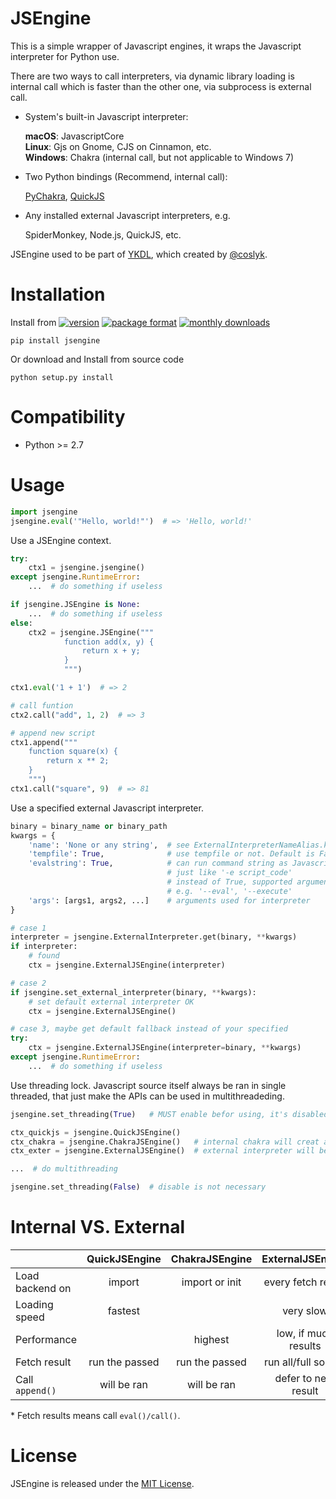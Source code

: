 # JSEngine

This is a simple wrapper of Javascript engines, it wraps the Javascript
interpreter for Python use.

There are two ways to call interpreters, via dynamic library loading is internal
call which is faster than the other one, via subprocess is external call.

- System's built-in Javascript interpreter:

    **macOS**: JavascriptCore  
    **Linux**: Gjs on Gnome, CJS on Cinnamon, etc.  
    **Windows**: Chakra (internal call, but not applicable to Windows 7)  

- Two Python bindings (Recommend, internal call):

    [PyChakra](https://github.com/zhengrenzhe/PyChakra),
    [QuickJS](https://github.com/PetterS/quickjs)

- Any installed external Javascript interpreters, e.g.

    SpiderMonkey, Node.js, QuickJS, etc.

JSEngine used to be part of [YKDL](https://github.com/SeaHOH/ykdl),
which created by [@coslyk](https://github.com/coslyk).


# Installation
Install from 
[![version](https://img.shields.io/pypi/v/jsengine)](https://pypi.org/project/jsengine/)
[![package format](https://img.shields.io/pypi/format/jsengine)](https://pypi.org/project/jsengine/#files)
[![monthly downloads](https://img.shields.io/pypi/dm/jsengine)](https://pypi.org/project/jsengine/#files)

    pip install jsengine

Or download and Install from source code

    python setup.py install

# Compatibility
- Python >= 2.7


# Usage

```python
import jsengine
jsengine.eval('"Hello, world!"')  # => 'Hello, world!'
```

Use a JSEngine context.

```python
try:
    ctx1 = jsengine.jsengine()
except jsengine.RuntimeError:
    ...  # do something if useless

if jsengine.JSEngine is None:
    ...  # do something if useless
else:
    ctx2 = jsengine.JSEngine("""
            function add(x, y) {
                return x + y;
            }
            """)

ctx1.eval('1 + 1')  # => 2

# call funtion
ctx2.call("add", 1, 2)  # => 3

# append new script
ctx1.append("""
    function square(x) {
        return x ** 2;
    }
    """)
ctx1.call("square", 9)  # => 81
```

Use a specified external Javascript interpreter.

```python
binary = binary_name or binary_path
kwargs = {
    'name': 'None or any string',  # see ExternalInterpreterNameAlias.keys()
    'tempfile': True,              # use tempfile or not. Default is False, fallback is True
    'evalstring': True,            # can run command string as Javascript or can not,
                                   # just like '-e script_code'
                                   # instead of True, supported argument can be passed,
                                   # e.g. '--eval', '--execute'
    'args': [args1, args2, ...]    # arguments used for interpreter
}

# case 1
interpreter = jsengine.ExternalInterpreter.get(binary, **kwargs)
if interpreter:
    # found
    ctx = jsengine.ExternalJSEngine(interpreter)

# case 2
if jsengine.set_external_interpreter(binary, **kwargs):
    # set default external interpreter OK
    ctx = jsengine.ExternalJSEngine()

# case 3, maybe get default fallback instead of your specified
try:
    ctx = jsengine.ExternalJSEngine(interpreter=binary, **kwargs)
except jsengine.RuntimeError:
    ...  # do something if useless
```

Use threading lock. Javascript source itself always be ran in single threaded,
that just make the APIs can be used in multithreadeding.
```python
jsengine.set_threading(True)   # MUST enable befor using, it's disabled by default

ctx_quickjs = jsengine.QuickJSEngine()
ctx_chakra = jsengine.ChakraJSEngine()   # internal chakra will creat an extra thread per context
ctx_exter = jsengine.ExternalJSEngine()  # external interpreter will be called one by one with context

...  # do multithreading

jsengine.set_threading(False)  # disable is not necessary
```


# Internal VS. External
|                 | QuickJSEngine  | ChakraJSEngine | ExternalJSEngine     |
| ----------------| :------------: | :------------: | :------------------: |
| Load backend on | import         | import or init | every fetch result   |
| Loading speed   | fastest        |                | very slow            |
| Performance     |                | highest        | low, if much results |
| Fetch result    | run the passed | run the passed | run all/full source  |
| Call `append()` | will be ran    | will be ran    | defer to next result |

\* Fetch results means call `eval()/call()`.


# License
JSEngine is released under the [MIT License](https://github.com/SeaHOH/jsengine/blob/master/LICENSE).
